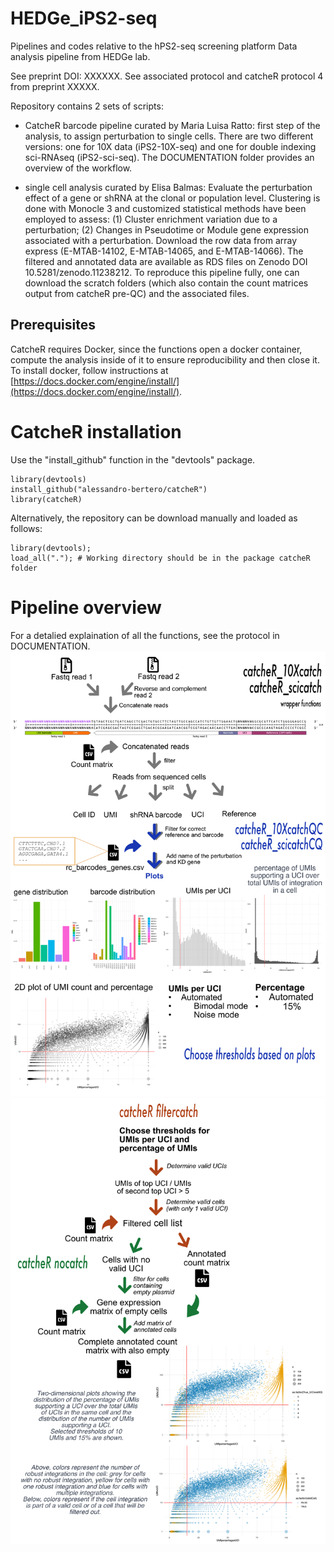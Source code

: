 # HEDGe_iPS2-seq
Pipelines and codes relative to the hPS2-seq screening platform
Data analysis pipeline from HEDGe lab. 

See preprint DOI: XXXXXX.
See associated protocol and catcheR protocol 4 from preprint XXXXX.

Repository contains 2 sets of scripts: 

- CatcheR barcode pipeline curated by Maria Luisa Ratto: first step of the analysis, to assign perturbation to single cells.
  There are two different versions: one for 10X data (iPS2-10X-seq) and one for double indexing sci-RNAseq (iPS2-sci-seq). The DOCUMENTATION folder provides an overview of the workflow.
  
- single cell analysis curated by Elisa Balmas: Evaluate the perturbation effect of a gene or shRNA at the clonal or population level.
  Clustering is done with Monocle 3 and customized statistical methods have been employed to assess:
  (1) Cluster enrichment variation due to a perturbation; (2) Changes in Pseudotime or Module gene expression associated with a perturbation.
  Download the row data from array express (E-MTAB-14102, E-MTAB-14065, and E-MTAB-14066). The filtered and annotated data are available as RDS files on Zenodo DOI 10.5281/zenodo.11238212. To reproduce this pipeline fully, one can download the scratch folders (which also contain the count matrices output from catcheR pre-QC) and the associated files.

## Prerequisites
CatcheR requires Docker, since the functions open a docker container, compute the analysis inside of it to ensure reproducibility and then close it. To install docker, follow instructions at [https://docs.docker.com/engine/install/](https://docs.docker.com/engine/install/). 

# CatcheR installation

Use the "install_github" function in the "devtools" package.

    library(devtools) 
    install_github("alessandro-bertero/catcheR")
    library(catcheR)

Alternatively, the repository can be download manually and loaded as follows: 

    library(devtools);
    load_all("."); # Working directory should be in the package catcheR folder


# Pipeline overview
For a detalied explaination of all the functions, see the protocol in DOCUMENTATION. 
![exploratory](DOCUMENTATION/1exploratoryanalysis.jpg)
![cellfiltering](DOCUMENTATION/cellfiltering.jpg)
